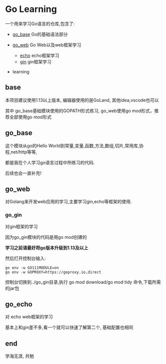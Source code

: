 # Go Learning

一个用来学习Go语言的仓库,包含了:

* [go_base](https://github.com/magiclz233/go_learning/tree/master/go_base) Go的基础语法部分
* [go_web](https://github.com/magiclz233/go_learning/tree/master/go_web) Go Web以及web框架学习
    * [echo](https://github.com/magiclz233/go_learning/tree/master/go_web/go_echo) echo框架学习
    * [gin](https://github.com/magiclz233/go_learning/tree/master/go_web/go_gin) gin框架学习
    
* learning

## base

本项目建议使用1.13以上版本, 编辑器使用的是GoLand, 其他idea,vscode也可以

其中 go_base基础模块使用的GOPATH形式练习, go_web使用go mod形式，推荐全部使用go mod形式

## go_base

这个模块从go的Hello World到常量,变量,函数,方法,数组,切片,常用库,协程,net/http等等,

都是我在个人学习go语言过程中所练习的代码.

后续也会一直补充!

## go_web

对Golang来开发web应用的学习,主要学习gin,echo等框架的使用.

### go_gin

对gin框架的学习

因为go_gin模块的代码是用go mod创建的

**学习之前请最好将go版本升级到1.13及以上**

然后打开控制台输入:

```cassandraql
go env -w GO111MODULE=on
go env -w GOPROXY=https://goproxy.io,direct
```

控制台切换到../go_gin目录,执行 go mod download/go mod tidy 命令,下载所需的jar包

## go_echo

对 echo web框架的学习

基本上和gin差不多,看一个就可以快速了解第二个, 基础配置也相同

## end

学海无涯, 共勉